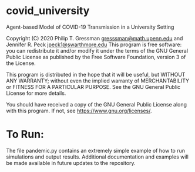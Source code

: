 # covid_university
Agent-based Model of COVID-19 Transmission in a University Setting

Copyright (C) 2020 Philip T. Gressman <gresssman@math.upenn.edu> and Jennifer R. Peck <jpeck1@swarthmore.edu>
This program is free software: you can redistribute it and/or modify
it under the terms of the GNU General Public License as published by
the Free Software Foundation, version 3 of the License.

This program is distributed in the hope that it will be useful,
but WITHOUT ANY WARRANTY; without even the implied warranty of
MERCHANTABILITY or FITNESS FOR A PARTICULAR PURPOSE.  See the
GNU General Public License for more details.

You should have received a copy of the GNU General Public License
along with this program.  If not, see <https://www.gnu.org/licenses/>.


# To Run:
The file pandemic.py contains an extremely simple example of how to run simulations and output results. Additional documentation and examples will be made available in future updates to the repository.
